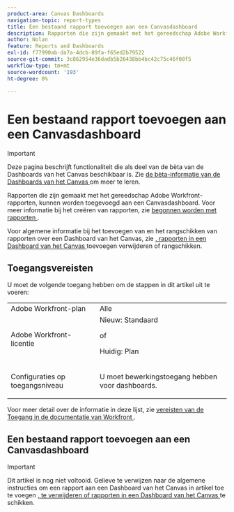 ```yaml
---
product-area: Canvas Dashboards
navigation-topic: report-types
title: Een bestaand rapport toevoegen aan een Canvasdashboard
description: Rapporten die zijn gemaakt met het gereedschap Adobe Workfront-rapporten, kunnen worden toegevoegd aan een Canvasdashboard.
author: Nolan
feature: Reports and Dashboards
exl-id: f77990ab-da7a-4dcb-89fa-f65ed2b79522
source-git-commit: 3c862954e36dadb5b26438bb4bc42c75c46f08f5
workflow-type: tm+mt
source-wordcount: '193'
ht-degree: 0%

---
```


# Een bestaand rapport toevoegen aan een Canvasdashboard

>[!IMPORTANT]
>
>Deze pagina beschrijft functionaliteit die als deel van de bèta van de Dashboards van het Canvas beschikbaar is. Zie [ de bèta-informatie van de Dashboards van het Canvas ](/help/quicksilver/product-announcements/betas/canvas-dashboards-beta/canvas-dashboards-beta-information.md) om meer te leren.

Rapporten die zijn gemaakt met het gereedschap Adobe Workfront-rapporten, kunnen worden toegevoegd aan een Canvasdashboard. Voor meer informatie bij het creëren van rapporten, zie [ begonnen worden met rapporten ](/help/quicksilver/reports-and-dashboards/reports/reporting/get-started-reports-workfront.md).

Voor algemene informatie bij het toevoegen van en het rangschikken van rapporten over een Dashboard van het Canvas, zie [, rapporten in een Dashboard van het Canvas ](/help/quicksilver/reports-and-dashboards/canvas-dashboards/manage-canvas-dashboards/add-remove-arrange-reports.md) toevoegen verwijderen of rangschikken.

## Toegangsvereisten

U moet de volgende toegang hebben om de stappen in dit artikel uit te voeren:

<table style="table-layout:auto"> 
 <col> 
 <col> 
 <tbody> 
  <tr> 
   <td role="rowheader">Adobe Workfront-plan</td> 
   <td>Alle</td> 
  </tr> 
  <tr> 
   <td role="rowheader">Adobe Workfront-licentie</td> 
   <td>Nieuw: Standaard
   <p>of</p>
   <p>Huidig: Plan</p></td> 
  </tr> 
  <tr> 
   <td role="rowheader">Configuraties op toegangsniveau</td> 
   <td> <p>U moet bewerkingstoegang hebben voor dashboards.</p></td> 
  </tr> 
 </tbody> 
</table>

Voor meer detail over de informatie in deze lijst, zie [ vereisten van de Toegang in de documentatie van Workfront ](/help/quicksilver/administration-and-setup/add-users/access-levels-and-object-permissions/access-level-requirements-in-documentation.md).

## Een bestaand rapport toevoegen aan een Canvasdashboard

>[!IMPORTANT]
>
>Dit artikel is nog niet voltooid. Gelieve te verwijzen naar de algemene instructies om een rapport aan een Dashboard van het Canvas in artikel toe te voegen [, te verwijderen of rapporten in een Dashboard van het Canvas ](/help/quicksilver/reports-and-dashboards/canvas-dashboards/manage-canvas-dashboards/add-remove-arrange-reports.md) te schikken.
